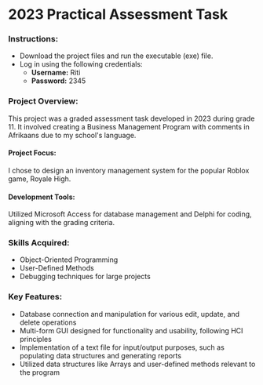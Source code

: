 # 2023 Practical Assessment Task

### Instructions:
- Download the project files and run the executable (exe) file.
- Log in using the following credentials:
  - **Username:** Riti
  - **Password:** 2345

### Project Overview:
This project was a graded assessment task developed in 2023 during grade 11. It involved creating a Business Management Program with comments in Afrikaans due to my school's language.

#### Project Focus:
I chose to design an inventory management system for the popular Roblox game, Royale High.

#### Development Tools:
Utilized Microsoft Access for database management and Delphi for coding, aligning with the grading criteria.

### Skills Acquired:
- Object-Oriented Programming
- User-Defined Methods
- Debugging techniques for large projects

### Key Features:
- Database connection and manipulation for various edit, update, and delete operations
- Multi-form GUI designed for functionality and usability, following HCI principles
- Implementation of a text file for input/output purposes, such as populating data structures and generating reports
- Utilized data structures like Arrays and user-defined methods relevant to the program

